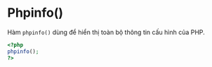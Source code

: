 # Phpinfo()

Hàm `phpinfo()` dùng để hiển thị toàn bộ thông tin cấu hình của PHP.

```php
<?php
phpinfo();
?>
```